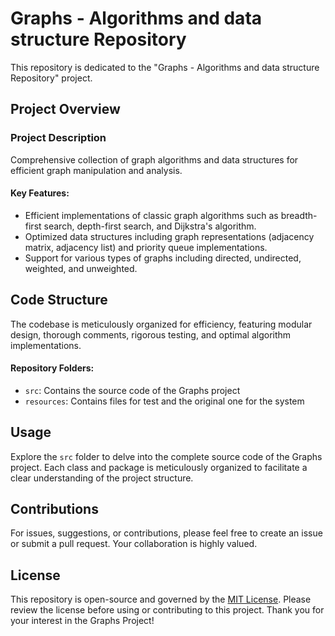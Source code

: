 # Graphs - Algorithms and data structure Repository

This repository is dedicated to the "Graphs - Algorithms and data structure Repository" project.

## Project Overview

### Project Description
Comprehensive collection of graph algorithms and data structures for efficient graph manipulation and analysis.

#### Key Features:
- Efficient implementations of classic graph algorithms such as breadth-first search, depth-first search, and Dijkstra's algorithm.
- Optimized data structures including graph representations (adjacency matrix, adjacency list) and priority queue implementations.
- Support for various types of graphs including directed, undirected, weighted, and unweighted.

## Code Structure

The codebase is meticulously organized for efficiency, featuring modular design, thorough comments, rigorous testing, and optimal algorithm implementations.

#### Repository Folders:
- `src`: Contains the source code of the Graphs project
- `resources`: Contains files for test and the original one for the system

## Usage

Explore the `src` folder to delve into the complete source code of the Graphs project. Each class and package is meticulously organized to facilitate a clear understanding of the project structure.

## Contributions

For issues, suggestions, or contributions, please feel free to create an issue or submit a pull request. Your collaboration is highly valued.

## License

This repository is open-source and governed by the [MIT License](LICENSE). Please review the license before using or contributing to this project.
Thank you for your interest in the Graphs Project!